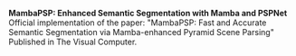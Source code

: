 **MambaPSP: Enhanced Semantic Segmentation with Mamba and PSPNet**
Official implementation of the paper:
"MambaPSP: Fast and Accurate Semantic Segmentation via Mamba-enhanced Pyramid Scene Parsing"
Published in The Visual Computer.


